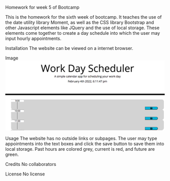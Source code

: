 Homework for week 5 of Bootcamp

This is the homework for the sixth week of bootcamp. It teaches the use of the date utility library Moment, as well as the CSS library Bootstrap and other Javascript elements like JQuery and the use of local storage. These elements come together to create a day schedule into which the user may input hourly appointments.

Installation
The website can be viewed on a internet browser.

Image
![alt text](./dayplanner.png)

Usage
The website has no outside links or subpages. The user may type appointments into the text boxes and click the save button to save them into local storage. Past hours are colored grey, current is red, and future are green.

Credits
No collaborators

License
No license